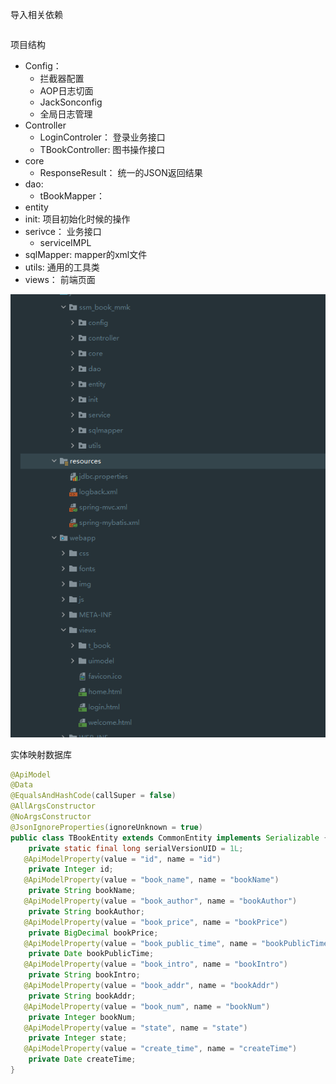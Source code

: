 导入相关依赖

```xml
```

项目结构

- Config： 
  - 拦截器配置
  - AOP日志切面
  - JackSonconfig
  - 全局日志管理
- Controller
  - LoginControler： 登录业务接口
  - TBookController: 图书操作接口
- core
  - ResponseResult： 统一的JSON返回结果
- dao:
  - tBookMapper： 
- entity
- init: 项目初始化时候的操作
- serivce： 业务接口
  - serviceIMPL
- sqlMapper: mapper的xml文件
- utils: 通用的工具类
- views： 前端页面

![image-20230615160951552](https://raw.githubusercontent.com/Janeonly300/codeImg/main/img/image-20230615160951552.png)

实体映射数据库

```java
@ApiModel
@Data
@EqualsAndHashCode(callSuper = false)
@AllArgsConstructor
@NoArgsConstructor
@JsonIgnoreProperties(ignoreUnknown = true)
public class TBookEntity extends CommonEntity implements Serializable {
    private static final long serialVersionUID = 1L;
   @ApiModelProperty(value = "id", name = "id")
    private Integer id;
   @ApiModelProperty(value = "book_name", name = "bookName")
    private String bookName;
   @ApiModelProperty(value = "book_author", name = "bookAuthor")
    private String bookAuthor;
   @ApiModelProperty(value = "book_price", name = "bookPrice")
    private BigDecimal bookPrice;
   @ApiModelProperty(value = "book_public_time", name = "bookPublicTime")
    private Date bookPublicTime;
   @ApiModelProperty(value = "book_intro", name = "bookIntro")
    private String bookIntro;
   @ApiModelProperty(value = "book_addr", name = "bookAddr")
    private String bookAddr;
   @ApiModelProperty(value = "book_num", name = "bookNum")
    private Integer bookNum;
   @ApiModelProperty(value = "state", name = "state")
    private Integer state;
   @ApiModelProperty(value = "create_time", name = "createTime")
    private Date createTime;
}
```

